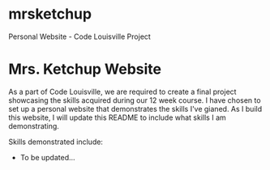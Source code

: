 # mrsketchup
Personal Website - Code Louisville Project

<h1>Mrs. Ketchup Website</h1>
<p>As a part of Code Louisville, we are required to create a final project showcasing the skills acquired during our 12 week course. I have chosen to set up a personal website that demonstrates the skills I've gianed. As I build this website, I will update this README to include what skills I am demonstrating.</p>
<p>Skills demonstrated include:</p>
<ul><li>To be updated...</li></ul>
